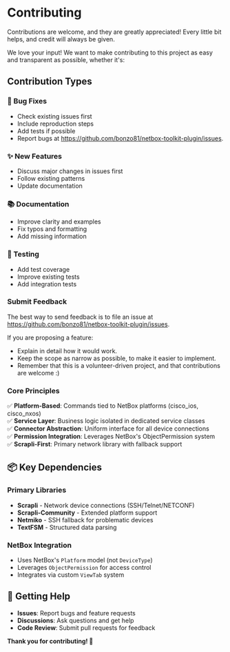 # Contributing

Contributions are welcome, and they are greatly appreciated! Every little bit
helps, and credit will always be given.

We love your input! We want to make contributing to this project as easy and transparent as possible, whether it's:


## Contribution Types

### 🐛 Bug Fixes
- Check existing issues first
- Include reproduction steps
- Add tests if possible
- Report bugs at https://github.com/bonzo81/netbox-toolkit-plugin/issues.

### ✨ New Features  
- Discuss major changes in issues first
- Follow existing patterns
- Update documentation

### 📚 Documentation
- Improve clarity and examples
- Fix typos and formatting
- Add missing information

### 🧪 Testing
- Add test coverage
- Improve existing tests
- Add integration tests

### Submit Feedback

The best way to send feedback is to file an issue at https://github.com/bonzo81/netbox-toolkit-plugin/issues.

If you are proposing a feature:

* Explain in detail how it would work.
* Keep the scope as narrow as possible, to make it easier to implement.
* Remember that this is a volunteer-driven project, and that contributions
  are welcome :)


### Core Principles
✅ **Platform-Based**: Commands tied to NetBox platforms (cisco_ios, cisco_nxos)  
✅ **Service Layer**: Business logic isolated in dedicated service classes  
✅ **Connector Abstraction**: Uniform interface for all device connections  
✅ **Permission Integration**: Leverages NetBox's ObjectPermission system  
✅ **Scrapli-First**: Primary network library with fallback support  



## 📦 Key Dependencies

### Primary Libraries
- **Scrapli** - Network device connections (SSH/Telnet/NETCONF)
- **Scrapli-Community** - Extended platform support  
- **Netmiko** - SSH fallback for problematic devices
- **TextFSM** - Structured data parsing

### NetBox Integration
- Uses NetBox's `Platform` model (not `DeviceType`)
- Leverages `ObjectPermission` for access control
- Integrates via custom `ViewTab` system

## 💬 Getting Help

- **Issues**: Report bugs and feature requests
- **Discussions**: Ask questions and get help
- **Code Review**: Submit pull requests for feedback

**Thank you for contributing! 🎉**
